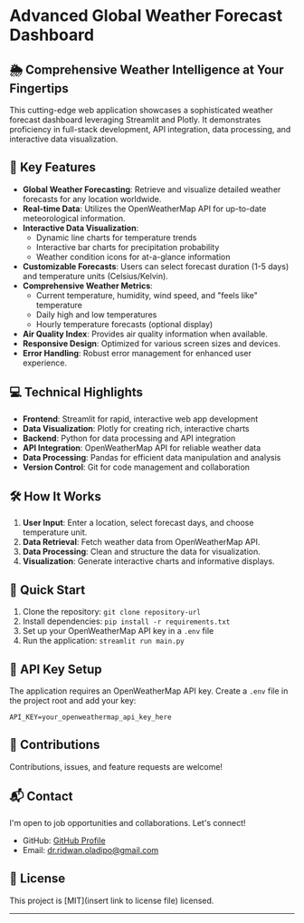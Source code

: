 # Advanced Global Weather Forecast Dashboard

## 🌦️ Comprehensive Weather Intelligence at Your Fingertips

This cutting-edge web application showcases a sophisticated weather forecast dashboard leveraging Streamlit and Plotly. It demonstrates proficiency in full-stack development, API integration, data processing, and interactive data visualization.

## 🚀 Key Features

- **Global Weather Forecasting**: Retrieve and visualize detailed weather forecasts for any location worldwide.
- **Real-time Data**: Utilizes the OpenWeatherMap API for up-to-date meteorological information.
- **Interactive Data Visualization**: 
  - Dynamic line charts for temperature trends
  - Interactive bar charts for precipitation probability
  - Weather condition icons for at-a-glance information
- **Customizable Forecasts**: Users can select forecast duration (1-5 days) and temperature units (Celsius/Kelvin).
- **Comprehensive Weather Metrics**: 
  - Current temperature, humidity, wind speed, and "feels like" temperature
  - Daily high and low temperatures
  - Hourly temperature forecasts (optional display)
- **Air Quality Index**: Provides air quality information when available.
- **Responsive Design**: Optimized for various screen sizes and devices.
- **Error Handling**: Robust error management for enhanced user experience.

## 💻 Technical Highlights

- **Frontend**: Streamlit for rapid, interactive web app development
- **Data Visualization**: Plotly for creating rich, interactive charts
- **Backend**: Python for data processing and API integration
- **API Integration**: OpenWeatherMap API for reliable weather data
- **Data Processing**: Pandas for efficient data manipulation and analysis
- **Version Control**: Git for code management and collaboration

## 🛠️ How It Works

1. **User Input**: Enter a location, select forecast days, and choose temperature unit.
2. **Data Retrieval**: Fetch weather data from OpenWeatherMap API.
3. **Data Processing**: Clean and structure the data for visualization.
4. **Visualization**: Generate interactive charts and informative displays.

## 🚀 Quick Start

1. Clone the repository: `git clone repository-url`
2. Install dependencies: `pip install -r requirements.txt`
3. Set up your OpenWeatherMap API key in a `.env` file
4. Run the application: `streamlit run main.py`

## 🔑 API Key Setup

The application requires an OpenWeatherMap API key. Create a `.env` file in the project root and add your key:

```
API_KEY=your_openweathermap_api_key_here
```

## 🤝 Contributions

Contributions, issues, and feature requests are welcome! 

## 📬 Contact

I'm open to job opportunities and collaborations. Let's connect!

- GitHub: [GitHub Profile](https://github.com/dr-ridwanoladipo)
- Email: [dr.ridwan.oladipo@gmail.com](mailto:dr.ridwan.oladipo@gmail.com)

## 📜 License

This project is [MIT](insert link to license file) licensed.

---

